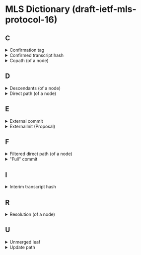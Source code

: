 # MLS Dictionary (draft-ietf-mls-protocol-16)

## C

<details>
  <summary><a name="concept_confirmation_tag">Confirmation tag</a></summary>
  
  A MAC over the [confirmed transcript hash](#concept_confirmed_transcript_hash) (calculated by using the `confirmation_key`).
  It confirms that the members of the group have arrived at the same state of the group, because the confirmed transcript hash covers every commit and (although indirectly) every proposal.
</details>

<details>
  <summary><a name="concept_confirmed_transcript_hash">Confirmed transcript hash</a></summary>
  
  A running (chained) hash over the whole history of `Commit` messages including the most recent `Commit`. 
  `Proposal`s are indirectly included through the `ProposalRef`s in the `Commit` that applied them.
  The hash of a `Commit` (and a `Proposal` to obtain a `ProposalRef`) is calculated over the `MLSAuthenticatedContent` in which it was sent.
</details>

<details>
  <summary><a name="concept_copath">Copath (of a node)</a></summary>
  
  ### Example:

  ![Copath from node A (Diagram)](copath.mmd)
</details>

## D

<details>
  <summary><a name="concept_descendants">Descendants (of a node)</a></summary>
  
  ...
</details>


<details>
  <summary><a name="concept_direct_path">Direct path (of a node)</a></summary>
  
  ### Example:

  ![Direct path from node A (Diagram)](direct_path.mmd)
</details>

## E

<details>
  <summary><a name="concept_external_commit">External commit</a></summary>
  
  A mechanism for new members (external parties that want to become members of the group) to add themselves to a group, without requiring that an existing member has to come online to issue a Commit that references an Add Proposal. New members can create an External Commit if they have access to the current group info (that contains an ExternalPub extension). External Commits work like regular Commits, however, their content has to meet a specific set of requirements.
</details>

<details>
  <summary><a name="proposal_external_init">ExternalInit (Proposal)</a></summary>
  
  A proposal used by new members to join a group by using an [external commit](#concept_external_commit). This proposal can only be used in that context.
</details>

## F

<details>
  <summary><a name="concept_filtered_direct_path">Filtered direct path (of a node)</a></summary>
  
  TODO: Broken example.
  
  ### Example:

  ![Filtered direct path from node A (Diagram)](filtered_direct_path.mmd)
</details>

<details>
  <summary><a name="term_full_commit">"Full" commit</a></summary>
  
  A commit that contains a `path` field (see [Update path](#concept_update_path)).
</details>


## I

<details>
  <summary><a name="concept_interim_transcript_hash">Interim transcript hash</a></summary>
  
  A hash that covers the [confirmed transcript hash](#concept_confirmed_transcript_hash) plus the [confirmation tag](#concept_confirmation_tag) of the most recent Commit.
</details>

## R

<details>
  <summary><a name="concept_resolution">Resolution (of a node)</a></summary>
  
  An ordered list of non-blank nodes that collectively cover all non-blank [descendants](#concept_descendants) of the node.
</details>

## U

<details>
  <summary><a name="concept_unmerged_leaf">Unmerged leaf</a></summary>
  
  ...
</details>

<details>
  <summary><a name="concept_update_path">Update path</a></summary>
  
  ...
</details>
